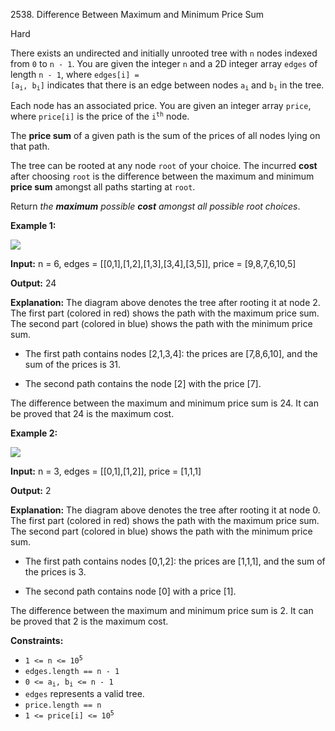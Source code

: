 2538\. Difference Between Maximum and Minimum Price Sum

Hard

There exists an undirected and initially unrooted tree with `n` nodes indexed from `0` to `n - 1`. You are given the integer `n` and a 2D integer array `edges` of length `n - 1`, where <code>edges[i] = [a<sub>i</sub>, b<sub>i</sub>]</code> indicates that there is an edge between nodes <code>a<sub>i</sub></code> and <code>b<sub>i</sub></code> in the tree.

Each node has an associated price. You are given an integer array `price`, where `price[i]` is the price of the <code>i<sup>th</sup></code> node.

The **price sum** of a given path is the sum of the prices of all nodes lying on that path.

The tree can be rooted at any node `root` of your choice. The incurred **cost** after choosing `root` is the difference between the maximum and minimum **price sum** amongst all paths starting at `root`.

Return _the **maximum** possible **cost**_ _amongst all possible root choices_.

**Example 1:**

![](https://assets.leetcode.com/uploads/2022/12/01/example14.png)

**Input:** n = 6, edges = [[0,1],[1,2],[1,3],[3,4],[3,5]], price = [9,8,7,6,10,5]

**Output:** 24

**Explanation:** The diagram above denotes the tree after rooting it at node 2. The first part (colored in red) shows the path with the maximum price sum. The second part (colored in blue) shows the path with the minimum price sum. 

- The first path contains nodes [2,1,3,4]: the prices are [7,8,6,10], and the sum of the prices is 31. 

- The second path contains the node [2] with the price [7]. 

The difference between the maximum and minimum price sum is 24. It can be proved that 24 is the maximum cost.

**Example 2:**

![](https://assets.leetcode.com/uploads/2022/11/24/p1_example2.png)

**Input:** n = 3, edges = [[0,1],[1,2]], price = [1,1,1]

**Output:** 2

**Explanation:** The diagram above denotes the tree after rooting it at node 0. The first part (colored in red) shows the path with the maximum price sum. The second part (colored in blue) shows the path with the minimum price sum. 

- The first path contains nodes [0,1,2]: the prices are [1,1,1], and the sum of the prices is 3.

- The second path contains node [0] with a price [1]. 

The difference between the maximum and minimum price sum is 2. It can be proved that 2 is the maximum cost.

**Constraints:**

*   <code>1 <= n <= 10<sup>5</sup></code>
*   `edges.length == n - 1`
*   <code>0 <= a<sub>i</sub>, b<sub>i</sub> <= n - 1</code>
*   `edges` represents a valid tree.
*   `price.length == n`
*   <code>1 <= price[i] <= 10<sup>5</sup></code>